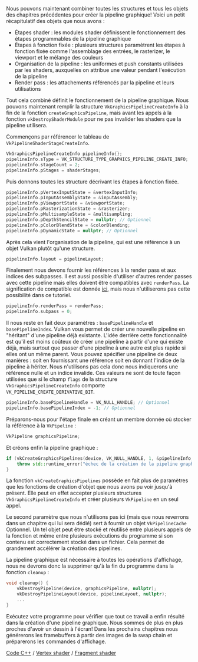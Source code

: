 Nous pouvons maintenant combiner toutes les structures et tous les objets des chapitres précédentes pour créer la 
pipeline graphique! Voici un petit récapitulatif des objets que nous avons :

* Étapes shader : les modules shader définissent le fonctionnement des étapes programmables de la pipeline graphique
* Étapes à fonction fixée : plusieurs structures paramètrent les étapes à fonction fixée comme l'assemblage des 
entrées, le rasterizer, le viewport et le mélange des couleurs
* Organisation de la pipeline : les uniformes et push constants utilisées par les shaders, auxquelles on attribue une
valeur pendant l'exécution de la pipeline
* Render pass : les attachements référencés par la pipeline et leurs utilisations

Tout cela combiné définit le fonctionnement de la pipeline graphique. Nous pouvons maintenant remplir la structure 
`VkGraphicsPipelineCreateInfo` à la fin de la fonction `createGraphicsPipeline`, mais avant les appels à la fonction 
`vkDestroyShaderModule` pour ne pas invalider les shaders que la pipeline utilisera.

Commençons par référencer le tableau de `VkPipelineShaderStageCreateInfo`.

```c++
VkGraphicsPipelineCreateInfo pipelineInfo{};
pipelineInfo.sType = VK_STRUCTURE_TYPE_GRAPHICS_PIPELINE_CREATE_INFO;
pipelineInfo.stageCount = 2;
pipelineInfo.pStages = shaderStages;
```

Puis donnons toutes les structure décrivant les étapes à fonction fixée.

```c++
pipelineInfo.pVertexInputState = &vertexInputInfo;
pipelineInfo.pInputAssemblyState = &inputAssembly;
pipelineInfo.pViewportState = &viewportState;
pipelineInfo.pRasterizationState = &rasterizer;
pipelineInfo.pMultisampleState = &multisampling;
pipelineInfo.pDepthStencilState = nullptr; // Optionnel
pipelineInfo.pColorBlendState = &colorBlending;
pipelineInfo.pDynamicState = nullptr; // Optionnel
```

Après cela vient l'organisation de la pipeline, qui est une référence à un objet Vulkan plutôt qu'une structure.

```c++
pipelineInfo.layout = pipelineLayout;
```

Finalement nous devons fournir les références à la render pass et aux indices des subpasses. Il est aussi possible
d'utiliser d'autres render passes avec cette pipeline mais elles doivent être compatibles avec `renderPass`. La 
signification de compatible est donnée
[ici](https://www.khronos.org/registry/vulkan/specs/1.0/html/vkspec.html#renderpass-compatibility), mais nous 
n'utiliserons pas cette possibilité dans ce tutoriel.

```c++
pipelineInfo.renderPass = renderPass;
pipelineInfo.subpass = 0;
```

Il nous reste en fait deux paramètres : `basePipelineHandle` et `basePipelineIndex`. Vulkan vous permet de créer une 
nouvelle pipeline en "héritant" d'une pipeline déjà existante. L'idée derrière cette fonctionnalité est qu'il
est moins coûteux de créer une pipeline à partir d'une qui existe déjà, mais surtout que passer d'une pipeline à une
autre est plus rapide si elles ont un même parent. Vous pouvez spécifier une pipeline de deux manières : soit en 
fournissant une référence soit en donnant l'indice de la pipeline à hériter. Nous n'utilisons pas cela donc 
nous indiquerons une référence nulle et un indice invalide. Ces valeurs ne sont de toute façon utilisées que si le champ 
`flags` de la structure `VkGraphicsPipelineCreateInfo` comporte `VK_PIPELINE_CREATE_DERIVATIVE_BIT`.

```c++
pipelineInfo.basePipelineHandle = VK_NULL_HANDLE; // Optionnel
pipelineInfo.basePipelineIndex = -1; // Optionnel
```

Préparons-nous pour l'étape finale en créant un membre donnée où stocker la référence à la `VkPipeline` :

```c++
VkPipeline graphicsPipeline;
```

Et créons enfin la pipeline graphique :

```c++
if (vkCreateGraphicsPipelines(device, VK_NULL_HANDLE, 1, &pipelineInfo, nullptr, &graphicsPipeline) != VK_SUCCESS) {
    throw std::runtime_error("échec de la création de la pipeline graphique!");
}
```

La fonction `vkCreateGraphicsPipelines` possède en fait plus de paramètres que les fonctions de création d'objet que 
nous avons pu voir jusqu'à présent. Elle peut en effet accepter plusieurs structures `VkGraphicsPipelineCreateInfo` 
et créer plusieurs `VkPipeline` en un seul appel.

Le second paramètre que nous n'utilisons pas ici (mais que nous reverrons dans un chapitre qui lui sera dédié) sert à
fournir un objet `VkPipelineCache` Optionnel. Un tel objet peut être stocké et réutilisé entre plusieurs appels de la
fonction et même entre plusieurs exécutions du programme si son contenu est correctement stocké dans un fichier. Cela
permet de grandement accélérer la création des pipelines.

La pipeline graphique est nécessaire à toutes les opérations d'affichage, nous ne devrons donc la supprimer qu'à la fin
du programme dans la fonction `cleanup` :

```c++
void cleanup() {
    vkDestroyPipeline(device, graphicsPipeline, nullptr);
    vkDestroyPipelineLayout(device, pipelineLayout, nullptr);
    ...
}
```

Exécutez votre programme pour vérifier que tout ce travail a enfin résulté dans la création d'une pipeline graphique.
Nous sommes de plus en plus proches d'avoir un dessin à l'écran! Dans les prochains chapitres nous générerons les 
framebuffers à partir des images de la swap chain et préparerons les commandes d'affichage.

[Code C++](/code/12_graphics_pipeline_complete.cpp) /
[Vertex shader](/code/09_shader_base.vert) /
[Fragment shader](/code/09_shader_base.frag)
